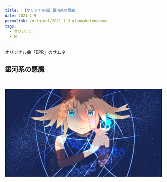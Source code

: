 ```yaml
---
title: '【オリジナル絵】銀河系の悪魔'
date: 2021-1-9
permalink: /original/2021_1_9_ginngakeinoakuma
tags:
  - オリジナル
  - 絵
---
```


オリジナル曲「EPR」のサムネ

## 銀河系の悪魔
<img source="/files/EPR.jpg" width="40%">

![](/files/EPR.jpg)
